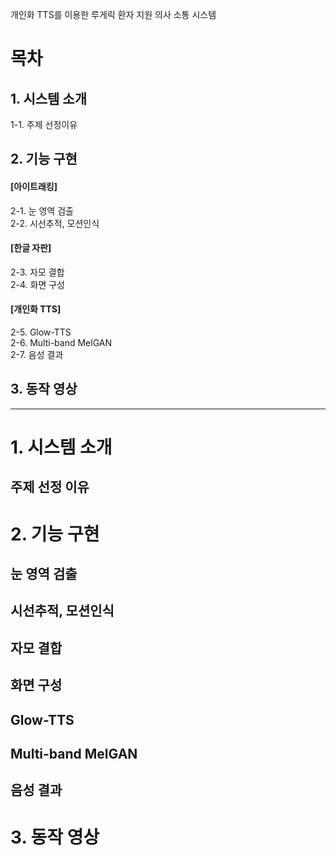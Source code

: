 개인화 TTS를 이용한 루게릭 환자 지원 의사 소통 시스템

# 목차

## 1. 시스템 소개
1-1. 주제 선정이유   

## 2. 기능 구현
#### [아이트래킹]   
2-1. 눈 영역 검출   
2-2. 시선추적, 모션인식   
  
#### [한글 자판]   
2-3. 자모 결합   
2-4. 화면 구성   

#### [개인화 TTS]   
2-5. Glow-TTS   
2-6. Multi-band MelGAN   
2-7. 음성 결과   

## 3. 동작 영상   

<hr>

# 1. 시스템 소개
 
## 주제 선정 이유

# 2. 기능 구현 

## 눈 영역 검출

## 시선추적, 모션인식

##  자모 결합

## 화면 구성

## Glow-TTS

## Multi-band MelGAN

## 음성 결과

# 3. 동작 영상



